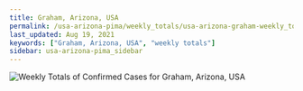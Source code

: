 ```yaml
---
title: Graham, Arizona, USA
permalink: /usa-arizona-pima/weekly_totals/usa-arizona-graham-weekly_totals.html
last_updated: Aug 19, 2021
keywords: ["Graham, Arizona, USA", "weekly totals"]
sidebar: usa-arizona-pima_sidebar
---
```


![Weekly Totals of Confirmed Cases for Graham, Arizona, USA](/covid_tracker/images/graphs/usa-arizona-graham-weekly_totals_graph.png)
